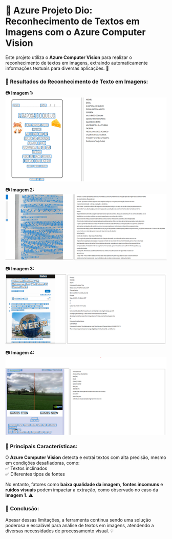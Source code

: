 # 📸 Azure Projeto Dio: Reconhecimento de Textos em Imagens com o Azure Computer Vision

Este projeto utiliza o **Azure Computer Vision** para realizar o reconhecimento de textos em imagens, extraindo automaticamente informações textuais para diversas aplicações. 🚀

### 📂 Resultados do Reconhecimento de Texto em Imagens:

📷 **Imagem 1:**  
![Imagem 1](/output/out1.png)

📷 **Imagem 2:**  
![Imagem 2](/output/out2.png)

📷 **Imagem 3:**  
![Imagem 3](/output/out3.png)

📷 **Imagem 4:**  
![Imagem 4](/output/out4.png)

### 🧠 Principais Características:

O **Azure Computer Vision** detecta e extrai textos com alta precisão, mesmo em condições desafiadoras, como:  
✅ Textos inclinados  
✅ Diferentes tipos de fontes

No entanto, fatores como **baixa qualidade da imagem**, **fontes incomuns** e **ruídos visuais** podem impactar a extração, como observado no caso da **Imagem 1**. ⚠️

### 🌟 Conclusão:

Apesar dessas limitações, a ferramenta continua sendo uma solução poderosa e escalável para análise de textos em imagens, atendendo a diversas necessidades de processamento visual. 💡
